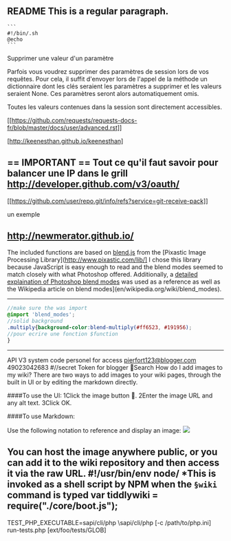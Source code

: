 README
This is a regular paragraph.
----
    
    ```
    #!/bin/.sh
    @echo
    ```
    
    
Supprimer une valeur d'un paramètre
 
Parfois vous voudrez supprimer des paramètres de session lors de vos requêtes. Pour cela, il suffit d'envoyer lors de l'appel de la méthode un dictionnaire dont les clés seraient les paramètres a supprimer et les valeurs seraient None. Ces paramètres seront alors automatiquement omis.
 
Toutes les valeurs contenues dans la session sont directement accessibles.

[[https://github.com/requests/requests-docs-fr/blob/master/docs/user/advanced.rst]]

[http://keenesthan.github.io/keenesthan]

== IMPORTANT ==
Tout ce qu'il faut savoir pour balancer une IP dans le grill
http://developer.github.com/v3/oauth/
----
[[https://github.com/user/repo.git/info/refs?service=git-receive-pack]]


un exemple

http://newmerator.github.io/
---
The included functions are based on [blend.js](https://github.com/master/blend.js) from the [Pixastic Image Processing Library](http://www.pixastic.com/lib/]
I chose this library because JavaScript is easy enough to read and the blend modes seemed to match 
closely with what Photoshop offered. Additionally, a [detailed 
explaination of Photoshop blend modes](http://photoblogspot.com/photo/) was used as a reference as well as the Wikipedia article on blend modes](en/wikipedia.org/wiki/blend_modes).

----
```scss
//make sure the was import
@import 'blend_modes';
//solid background
.multiply{background-color:blend-multiply(#ff6523, #191956);
//pour ecrire une fonction $function
}
```



----
API V3 system code personel
for access pierfort123@blogger.com
49023042683
#//secret Token for blogger
Search
How do I add images to my wiki?
There are two ways to add images to your wiki pages, 
through the built in UI or by editing the markdown directly.

####To use the UI:
 1Click the image button 
.
 2Enter the image URL and any alt text.
 3Click OK.
 
####To use Markdown:

Use the following notation to reference and display an image:
![](http://dedel591.d.e.pic.centerblog.net/o/75908e5f.jpg)

 You can host the image anywhere public, or you can add it to the wiki repository
 and then access it via the raw URL.
#!/usr/bin/env node/
*This is invoked as a shell script by NPM when the `§wiki` command is typed
var tiddlywiki = require("./core/boot.js");
---
TEST_PHP_EXECUTABLE=sapi/cli/php \sapi/cli/php [-c /path/to/php.ini] run-tests.php [ext/foo/tests/GLOB]
